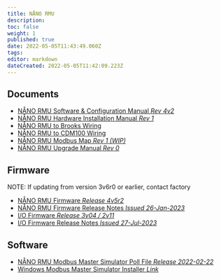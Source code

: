 ```yaml
---
title: NÅNO RMU
description: 
toc: false
weight: 1
published: true
date: 2022-05-05T11:43:49.060Z
tags: 
editor: markdown
dateCreated: 2022-05-05T11:42:09.223Z
---
```


## Documents
- [NÅNO RMU Software & Configuration Manual *Rev 4v2*](/rmu/nano/P572-RMU_Software_and_Configuration_Manual_R4_2.pdf)
- [NÅNO RMU Hardware Installation Manual *Rev 1*](/rmu/nano/Nano-RTU_Technical_Installation_Manual_15Nov2019-(Letter).pdf)
- [NÅNO RMU to Brooks Wiring](/rmu/nano/Brooks_to_RMU_Wiring.pdf)
- [NÅNO RMU to CDM100 Wiring](/rmu/nano/CDM100_Connections.pdf)
- [NÅNO RMU Modbus Map *Rev 1 (WIP)*](/rmu/nano/P572_Modbus_Address_Map_Manual-Rev1_WIP.pdf)
- [NÅNO RMU Upgrade Manual *Rev 0*](/rmu/nano/RMU_Upgrade_Manual.pdf)

## Firmware
NOTE: If updating from version 3v6r0 or earlier, contact factory
- <a href="/rmu/nano/P572_Newflow_RMU_LCD_4v5r2.hex" download>NÅNO RMU Firmware *Release 4v5r2*</a>
- [NÅNO RMU Firmware Release Notes *Issued 26-Jan-2023*](/rmu/nano/P572_ChangeLog_2023-01-26.pdf)
- <a href="/rmu/nano/firmware/IO_3v04_2v11_RTU2.rbf" download>I/O Firmware *Release 3v04 / 2v11*</a>
- [I/O Firmware Release Notes *Issued 27-Jul-2023*](/nano/firmware/IO_Firmware_ChangeLog_2023-07-27.pdf)

## Software
- <a href="/rmu/nano/P572_Modbus_Poll_File_22Feb2022.xml" download>NÅNO RMU Modbus Master Simulator Poll File *Release 2022-02-22*</a>
- [Windows Modbus Master Simulator Installer *Link*](/nano/software#modbus-master-simulator)

